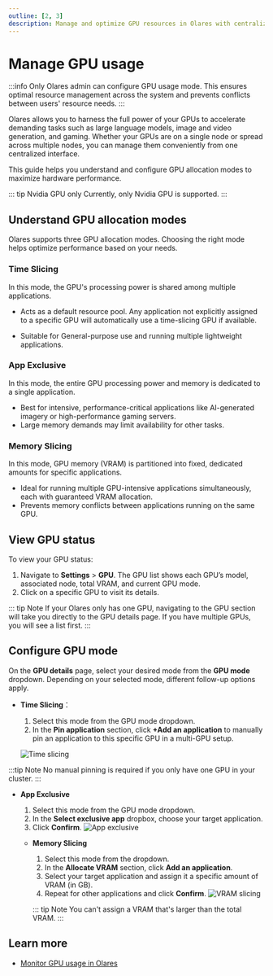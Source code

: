```yaml
---
outline: [2, 3]
description: Manage and optimize GPU resources in Olares with centralized controls, supporting time-slicing, exclusive access, and VRAM-slicing across single or multi-node setups.
---
```

# Manage GPU usage
:::info
Only Olares admin can configure GPU usage mode. This ensures optimal resource management across the system and prevents conflicts between users' resource needs.
:::

Olares allows you to harness the full power of your GPUs to accelerate demanding tasks such as large language models, image and video generation, and gaming. Whether your GPUs are on a single node or spread across multiple nodes, you can manage them conveniently from one centralized interface.

This guide helps you understand and configure GPU allocation modes to maximize hardware performance.

::: tip Nvidia GPU only
Currently, only Nvidia GPU is supported.
:::

## Understand GPU allocation modes

Olares supports three GPU allocation modes. Choosing the right mode helps optimize performance based on your needs.

### Time Slicing 

In this mode, the GPU's processing power is shared among multiple applications.  

* Acts as a default resource pool. Any application not explicitly assigned to a specific GPU will automatically use a time-slicing GPU if available.

* Suitable for General-purpose use and running multiple lightweight applications.

### App Exclusive

In this mode, the entire GPU processing power and memory is dedicated to a single application. 

* Best for intensive, performance-critical applications like AI-generated imagery or high-performance gaming servers.
* Large memory demands may limit availability for other tasks.

### Memory Slicing
In this mode, GPU memory (VRAM) is partitioned into fixed, dedicated amounts for specific applications.

* Ideal for running multiple GPU-intensive applications simultaneously, each with guaranteed VRAM allocation.
* Prevents memory conflicts between applications running on the same GPU.

## View GPU status

To view your GPU status:

1. Navigate to **Settings** > **GPU**. The GPU list shows each GPU’s model, associated node, total VRAM, and current GPU mode.
2. Click on a specific GPU to visit its details.

::: tip Note
If your Olares only has one GPU, navigating to the GPU section will take you directly to the GPU details page. If you have multiple GPUs, you will see a list first.
:::

## Configure GPU mode

On the **GPU details** page, select your desired mode from the **GPU mode** dropdown. Depending on your selected mode, different follow-up options apply.

* **Time Slicing**：
  1. Select this mode from the GPU mode dropdown.
  2. In the **Pin application** section, click **+Add an application** to manually pin an application to this specific GPU in a multi-GPU setup.

  ![Time slicing](/images/manual/olares/gpu-time-slicing.png#bordered)

:::tip Note
No manual pinning is required if you only have one GPU in your cluster.
:::
  
* **App Exclusive**
  1. Select this mode from the GPU mode dropdown.
  2. In the **Select exclusive app** dropbox, choose your target application.
  3. Click **Confirm**.
    ![App exclusive](/images/manual/olares/gpu-app-exclusive.png#bordered)

  * **Memory Slicing**
      1. Select this mode from the dropdown.
      2. In the **Allocate VRAM** section, click **Add an application**. 
      3. Select your target application and assign it a specific amount of VRAM (in GB).
      4. Repeat for other applications and click **Confirm**.
         ![VRAM slicing](/images/manual/olares/gpu-memory-slicing.png#bordered)
     
    ::: tip Note
    You can't assign a VRAM that's larger than the total VRAM.
    :::

## Learn more
- [Monitor GPU usage in Olares](../resources-usage.md)